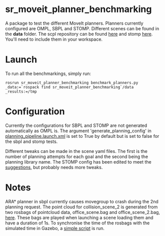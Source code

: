 # sr_moveit_planner_benchmarking

A package to test the different MoveIt planners. Planners currently configured are OMPL, SBPL and STOMP.
Different scenes can be found in the **data** folder. The scpl repository can be found [here](https://github.com/shadow-robot/sandbox) and stomp [here](https://github.com/ros-industrial/industrial_moveit). You'll need to include them in your workspace.

# Launch

To run all the benchmarkings, simply run:

```
rosrun sr_moveit_planner_benchmarking benchmark_planners.py _data:=`rospack find sr_moveit_planner_benchmarking`/data _results:=/tmp
```

# Configuration

Currently the configurations for SBPL and STOMP are not generated automatically as OMPL is. The argument
'generate_planning_config' in [planning_pipeline.launch.xml](https://github.com/shadow-robot/sr_interface/tree/indigo-devel/sr_multi_moveit/sr_multi_moveit_config/launch/planning_pipeline.launch.xml) is set to True by default but is set to false for the sbpl and stomp tests.

Different tweaks can be made in the scene yaml files. The first is the number of planning attempts for each goal and the second being the planning library name. The STOMP config has been edited to meet the  [suggestions](https://groups.google.com/forum/#!msg/swri-ros-pkg-dev/sNvFmkQsMtg/mGPrXDy8EwAJ), but probably needs more tweaks.

# Notes
ARA* planner in sbpl currently causes movegroup to crash during the 2nd planning request.
The point cloud for collision_scene_2 is generated from two rosbags of pointcloud data,
office_scene.bag and office_scene_2.bag, [here](data/). These bags are played when launching a scene loading them and have a duration
of 1s. To synchronise the time of the rosbags with the simulated time in Gazebo, a
[simple script](scripts/header_time_adjust.py) is run.
